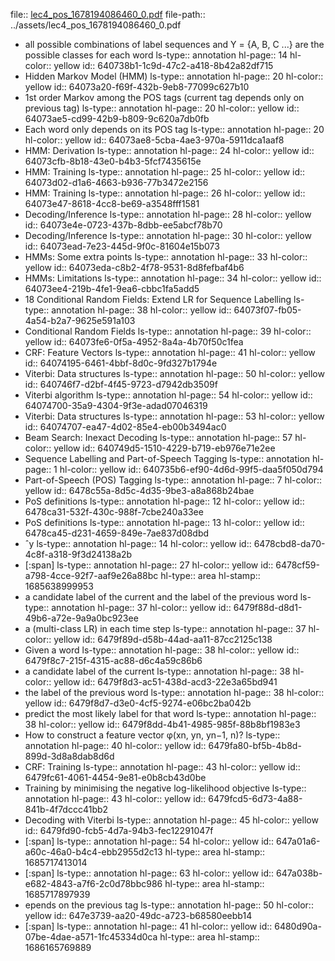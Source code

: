 file:: [lec4_pos_1678194086460_0.pdf](../assets/lec4_pos_1678194086460_0.pdf)
file-path:: ../assets/lec4_pos_1678194086460_0.pdf

- all possible combinations of label sequences and Y = {A, B, C ...} are the possible classes for each word
  ls-type:: annotation
  hl-page:: 14
  hl-color:: yellow
  id:: 640738b1-1c9d-47c2-a418-8b42a82df715
- Hidden Markov Model (HMM)
  ls-type:: annotation
  hl-page:: 20
  hl-color:: yellow
  id:: 64073a20-f69f-432b-9eb8-77099c627b10
- 1st order Markov among the POS tags (current tag depends only on previous tag)
  ls-type:: annotation
  hl-page:: 20
  hl-color:: yellow
  id:: 64073ae5-cd99-42b9-b809-9c620a7db0fb
- Each word only depends on its POS tag
  ls-type:: annotation
  hl-page:: 20
  hl-color:: yellow
  id:: 64073ae8-5cba-4ae3-970a-5911dca1aaf8
- HMM: Derivation
  ls-type:: annotation
  hl-page:: 24
  hl-color:: yellow
  id:: 64073cfb-8b18-43e0-b4b3-5fcf7435615e
- HMM: Training
  ls-type:: annotation
  hl-page:: 25
  hl-color:: yellow
  id:: 64073d02-d1a6-4663-b936-77b3472e2156
- HMM: Training
  ls-type:: annotation
  hl-page:: 26
  hl-color:: yellow
  id:: 64073e47-8618-4cc8-be69-a3548fff1581
- Decoding/Inference
  ls-type:: annotation
  hl-page:: 28
  hl-color:: yellow
  id:: 64073e4e-0723-437b-8dbb-ee5abcf78b70
- Decoding/Inference
  ls-type:: annotation
  hl-page:: 30
  hl-color:: yellow
  id:: 64073ead-7e23-445d-9f0c-81604e15b073
- HMMs: Some extra points
  ls-type:: annotation
  hl-page:: 33
  hl-color:: yellow
  id:: 64073eda-c8b2-4f78-9531-8d8fefbaf4b6
- HMMs: Limitations
  ls-type:: annotation
  hl-page:: 34
  hl-color:: yellow
  id:: 64073ee4-219b-4fe1-9ea6-cbbc1fa5add5
- 18 Conditional Random Fields: Extend LR for Sequence Labelling
  ls-type:: annotation
  hl-page:: 38
  hl-color:: yellow
  id:: 64073f07-fb05-4a54-b2a7-9625e591a103
- Conditional Random Fields
  ls-type:: annotation
  hl-page:: 39
  hl-color:: yellow
  id:: 64073fe6-0f5a-4952-8a4a-4b70f50c1fea
- CRF: Feature Vectors
  ls-type:: annotation
  hl-page:: 41
  hl-color:: yellow
  id:: 64074195-6461-4bbf-8d0c-9fd327b1794e
- Viterbi: Data structures
  ls-type:: annotation
  hl-page:: 50
  hl-color:: yellow
  id:: 640746f7-d2bf-4f45-9723-d7942db3509f
- Viterbi algorithm
  ls-type:: annotation
  hl-page:: 54
  hl-color:: yellow
  id:: 64074700-35a9-4304-9f3e-adad07046319
- Viterbi: Data structures
  ls-type:: annotation
  hl-page:: 53
  hl-color:: yellow
  id:: 64074707-ea47-4d02-85e4-eb00b3494ac0
- Beam Search: Inexact Decoding
  ls-type:: annotation
  hl-page:: 57
  hl-color:: yellow
  id:: 640749d5-1510-4229-b719-eb976e71e2ee
- Sequence Labelling and Part-of-Speech Tagging
  ls-type:: annotation
  hl-page:: 1
  hl-color:: yellow
  id:: 640735b6-ef90-4d6d-99f5-daa5f050d794
- Part-of-Speech (POS) Tagging
  ls-type:: annotation
  hl-page:: 7
  hl-color:: yellow
  id:: 6478c55a-8d5c-4d35-9be3-a8a868b24bae
- PoS definitions
  ls-type:: annotation
  hl-page:: 12
  hl-color:: yellow
  id:: 6478ca31-532f-430c-988f-7cbe240a33ee
- PoS definitions
  ls-type:: annotation
  hl-page:: 13
  hl-color:: yellow
  id:: 6478ca45-d231-4659-849e-7ae837d08dbd
- ˆy
  ls-type:: annotation
  hl-page:: 14
  hl-color:: yellow
  id:: 6478cbd8-da70-4c8f-a318-9f3d24138a2b
- [:span]
  ls-type:: annotation
  hl-page:: 27
  hl-color:: yellow
  id:: 6478cf59-a798-4cce-92f7-aaf9e26a88bc
  hl-type:: area
  hl-stamp:: 1685638999953
- a candidate label of the current and the label of the previous word
  ls-type:: annotation
  hl-page:: 37
  hl-color:: yellow
  id:: 6479f88d-d8d1-49b6-a72e-9a9a0bc923ee
- a (multi-class LR) in each time step
  ls-type:: annotation
  hl-page:: 37
  hl-color:: yellow
  id:: 6479f89d-d58b-44ad-aa11-87cc2125c138
- Given a word
  ls-type:: annotation
  hl-page:: 38
  hl-color:: yellow
  id:: 6479f8c7-215f-4315-ac88-d6c4a59c86b6
- a candidate label of the current
  ls-type:: annotation
  hl-page:: 38
  hl-color:: yellow
  id:: 6479f8d3-ac51-438d-acd3-22e3a65bd941
- the label of the previous word
  ls-type:: annotation
  hl-page:: 38
  hl-color:: yellow
  id:: 6479f8d7-d3e0-4cf5-9274-e06bc2ba042b
- predict the most likely label for that word
  ls-type:: annotation
  hl-page:: 38
  hl-color:: yellow
  id:: 6479f8dd-4b41-4985-985f-88b8bf1983e3
- How to construct a feature vector φ(xn, yn, yn−1, n)?
  ls-type:: annotation
  hl-page:: 40
  hl-color:: yellow
  id:: 6479fa80-bf5b-4b8d-899d-3d8a8dab8d6d
- CRF: Training
  ls-type:: annotation
  hl-page:: 43
  hl-color:: yellow
  id:: 6479fc61-4061-4454-9e81-e0b8cb43d0be
- Training by minimising the negative log-likelihood objective
  ls-type:: annotation
  hl-page:: 43
  hl-color:: yellow
  id:: 6479fcd5-6d73-4a88-841b-4f7dccc41bb2
- Decoding with Viterbi
  ls-type:: annotation
  hl-page:: 45
  hl-color:: yellow
  id:: 6479fd90-fcb5-4d7a-94b3-fec12291047f
- [:span]
  ls-type:: annotation
  hl-page:: 54
  hl-color:: yellow
  id:: 647a01a6-a60c-46a0-b4c4-ebb2955d2c13
  hl-type:: area
  hl-stamp:: 1685717413014
- [:span]
  ls-type:: annotation
  hl-page:: 63
  hl-color:: yellow
  id:: 647a038b-e682-4843-a7f6-2c0d78bbc986
  hl-type:: area
  hl-stamp:: 1685717897939
- epends on the previous tag
  ls-type:: annotation
  hl-page:: 50
  hl-color:: yellow
  id:: 647e3739-aa20-49dc-a723-b68580eebb14
- [:span]
  ls-type:: annotation
  hl-page:: 41
  hl-color:: yellow
  id:: 6480d90a-07be-4dae-a571-1fc45334d0ca
  hl-type:: area
  hl-stamp:: 1686165769889
